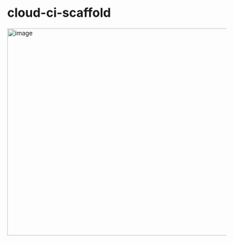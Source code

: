 # cloud-ci-scaffold
<img width="956" height="476" alt="image" src="https://github.com/user-attachments/assets/e79d5114-059b-4b84-ae36-6d854fdcc347" />
